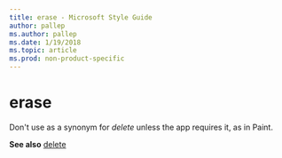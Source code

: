 ```yaml
---
title: erase - Microsoft Style Guide
author: pallep
ms.author: pallep
ms.date: 1/19/2018
ms.topic: article
ms.prod: non-product-specific
---
```


# erase

Don't use as a synonym for *delete* unless the app requires it, as in Paint.

**See also** [delete](/style-guide/a-z-word-list-term-collections/d/delete)
